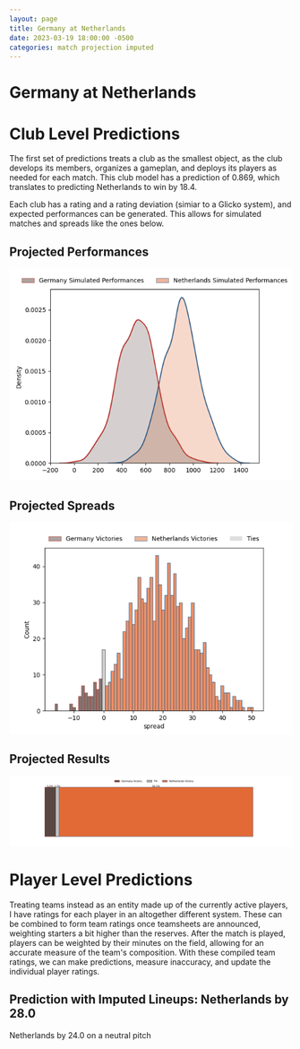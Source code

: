 ```yaml
---  
layout: page  
title: Germany at Netherlands  
date: 2023-03-19 18:00:00 -0500  
categories: match projection imputed  
---
```

# Germany at Netherlands

# Club Level Predictions


The first set of predictions treats a club as the smallest object, as the club develops its members, organizes a gameplan, and deploys its players as needed for each match. This club model has a prediction of 0.869, which translates to predicting Netherlands to win by 18.4.

Each club has a rating and a rating deviation (simiar to a Glicko system), and expected performances can be generated. This allows for simulated matches and spreads like the ones below.
## Projected Performances


![Projected Performances](plots/performances_2023-03-19-Netherlands-Germany.png)
## Projected Spreads


![Projected Spreads](plots/spreads_2023-03-19-Netherlands-Germany.png)
## Projected Results


![Projected Results](plots/resultbar_2023-03-19-Netherlands-Germany.png)
# Player Level Predictions


Treating teams instead as an entity made up of the currently active players, I have ratings for each player in an altogether different system. These can be combined to form team ratings once teamsheets are announced, weighting starters a bit higher than the reserves. After the match is played, players can be weighted by their minutes on the field, allowing for an accurate measure of the team's composition. With these compiled team ratings, we can make predictions, measure inaccuracy, and update the individual player ratings.
## Prediction with Imputed Lineups: Netherlands by 28.0


Netherlands by 24.0 on a neutral pitch

